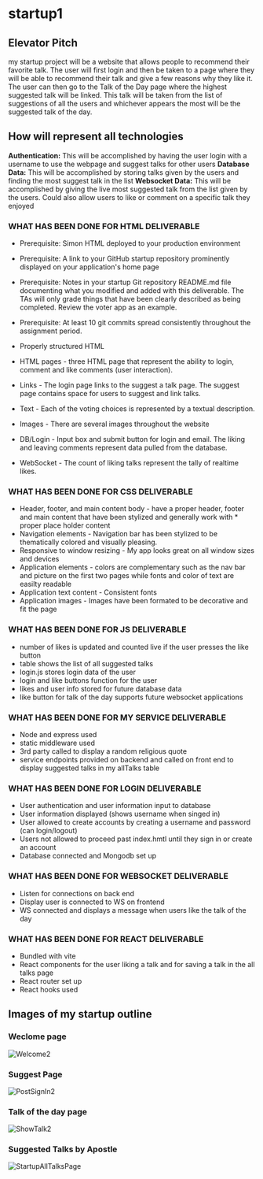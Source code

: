 # startup1

## Elevator Pitch 
my startup project will be a website that allows people to recommend their favorite talk. The user will first login and then be taken to a page where they will be able to recommend their talk and give a few reasons why they like it. The user can then go to the Talk of the Day page where the highest suggested talk will be linked. This talk will be taken from the list of suggestions of all the users and whichever appears the most will be the suggested talk of the day.


## How will represent all technologies 
**Authentication:** This will be accomplished by having the user login with a username to use the webpage and suggest talks for other users
**Database Data:** This will be accomplished by storing talks given by the users and finding the most suggest talk in the list
**Websocket Data:** This will be accomplished by giving the live most suggested talk from the list given by the users. Could also allow users to like or comment on a specific talk they enjoyed


### WHAT HAS BEEN DONE FOR HTML DELIVERABLE 
* Prerequisite: Simon HTML deployed to your production environment
* Prerequisite: A link to your GitHub startup repository prominently displayed on your application's home page
* Prerequisite: Notes in your startup Git repository README.md file documenting what you modified and added with this deliverable. The TAs will only grade things that have been clearly described as being completed. Review the voter app as an example.
* Prerequisite: At least 10 git commits spread consistently throughout the assignment period.
* Properly structured HTML

* HTML pages - three HTML page that represent the ability to login, comment and like comments (user interaction).
* Links - The login page links to the suggest a talk page. The suggest page contains space for users to suggest and link talks.
* Text - Each of the voting choices is represented by a textual description.
* Images - There are several images throughout the website 
* DB/Login - Input box and submit button for login and email. The liking and leaving comments represent data pulled from the database.
* WebSocket - The count of liking talks represent the tally of realtime likes.


### WHAT HAS BEEN DONE FOR CSS DELIVERABLE 
* Header, footer, and main content body - have a proper header, footer and main content that have been stylized and generally work with * proper place holder content 
* Navigation elements - Navigation bar has been stylized to be thematically colored and visually pleasing.
* Responsive to window resizing - My app looks great on all window sizes and devices
* Application elements - colors are complementary such as the nav bar and picture on the first two pages while fonts and color of text are easilty readable 
* Application text content - Consistent fonts
* Application images - Images have been formated to be decorative and fit the page

### WHAT HAS BEEN DONE FOR JS DELIVERABLE
* number of likes is updated and counted live if the user presses the like button
* table shows the list of all suggested talks
* login.js stores login data of the user
* login and like buttons function for the user 
* likes and user info stored for future database data
* like button for talk of the day supports future websocket applications

### WHAT HAS BEEN DONE FOR MY SERVICE DELIVERABLE 
* Node and express used
* static middleware used 
* 3rd party called to display a random religious quote 
* service endpoints provided on backend and called on front end to display suggested talks in my allTalks table 

### WHAT HAS BEEN DONE FOR LOGIN DELIVERABLE
* User authentication and user information input to database
* User information displayed (shows username when singed in)
* User allowed to create accounts by creating a username and password (can login/logout)
* Users not allowed to proceed past index.hmtl until they sign in or create an account
* Database connected and Mongodb set up 

### WHAT HAS BEEN DONE FOR WEBSOCKET DELIVERABLE
* Listen for connections on back end
* Display user is connected to WS on frontend 
* WS connected and displays a message when users like the talk of the day 

### WHAT HAS BEEN DONE FOR REACT DELIVERABLE
* Bundled with vite 
* React components for the user liking a talk and for saving a talk in the all talks page
* React router set up
* React hooks used 


## Images of my startup outline

### Weclome page
![Welcome2](https://github.com/tannerbr/startup1/assets/131897609/cf223dae-0cf1-4ead-a652-9bafe8885269)


### Suggest Page
![PostSignIn2](https://github.com/tannerbr/startup1/assets/131897609/fc88c7cb-9eb6-49af-bf60-96fff4039fab)


### Talk of the day page
![ShowTalk2](https://github.com/tannerbr/startup1/assets/131897609/71a593dc-1548-4b65-813d-1ce4d89126b5)


### Suggested Talks by Apostle
![StartupAllTalksPage](https://github.com/tannerbr/startup1/assets/131897609/35c0c31f-cfa5-4575-820e-d661bf9c2b78)



